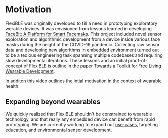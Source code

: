 # Motivation
FlexiBLE was originally developed to fill a need in prototyping exploratory werable devices. It was envisioned from lessons learned in developing [FaceBit: A Platform for Smart Facemaks](https://dl.acm.org/doi/abs/10.1145/3494991). This project included novel sensor exploration and algorithmic development from a device inside various face masks during the height of the COVID-19 pandemic. Collecting raw sensor data and developing new algorithms in embedded environment turned out to be a tedious engineering task spanning multiple codebases and requiring slow developmental iterations. These lessons and an initial proof-of-concept of FlexiBLE is outline in the paper [Towards a Toolkit for Free Living Wearable Development](https://dl.acm.org/doi/abs/10.1145/3544793.3560399).


In additon this video outlines the intial motivation in the context of wearable health:

[//]: # (TODO: record/add motivation video)

## Expanding beyond wearables
We quickly realized that FlexiBLE shouldn't be constrained to wearable technology, and that really any embedded device can benefit from rapid prototyping. We are currently working to expand out [use-cases](use-cases.md), targeting education, and environmental sensor development.